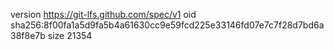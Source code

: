 version https://git-lfs.github.com/spec/v1
oid sha256:8f00fa1a5d9fa5b4a61630cc9e59fcd225e33146fd07e7c7f28d7bd6a38f8e7b
size 21354
